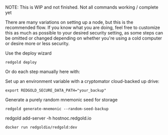 
NOTE: This is WIP and not finished. Not all commands working / complete yet

There are many variations on setting up a node, but this is the recommended flow. If you know what you are doing, 
feel free to customize this as much as possible to your desired security setting, as some steps can be omitted or 
changed depending on whether you're using a cold computer or desire more or less security.


Use the deploy wizard 

```shell
redgold deploy
```

Or do each step manually here with: 

Set up an environment variable with a cryptomator cloud-backed up drive:

```shell
export REDGOLD_SECURE_DATA_PATH="your_backup"
```

Generate a purely random mnemonic seed for storage

```shell
redgold generate-mnemonic --random-seed-backup
```


redgold add-server -h hostnoc.redgold.io

```shell
docker run redgoldio/redgold:dev
```